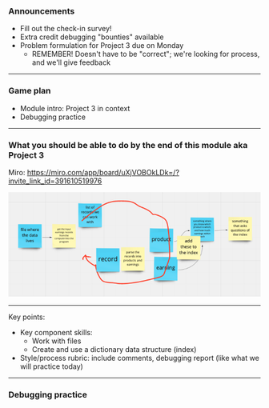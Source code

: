 ### Announcements
- Fill out the check-in survey!
- Extra credit debugging "bounties" available
- Problem formulation for Project 3 due on Monday
	- REMEMBER! Doesn't have to be "correct"; we're looking for process, and we'll give feedback

---
### Game plan
- Module intro: Project 3 in context
- Debugging practice

---

### What you should be able to do by the end of this module aka Project 3

Miro: https://miro.com/app/board/uXjVOBOkLDk=/?invite_link_id=391610519976

![](../resources/Project%203%20demo%20problem%20formulation.png)

---

Key points:
- Key component skills:
	- Work with files
	- Create and use a dictionary data structure (index)
- Style/process rubric: include comments, debugging report (like what we will practice today)

---

### Debugging practice